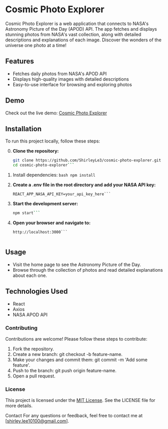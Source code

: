 # Cosmic Photo Explorer

Cosmic Photo Explorer is a web application that connects to NASA's Astronomy Picture of the Day (APOD) API. The app fetches and displays stunning photos from NASA's vast collection, along with detailed descriptions and explanations of each image. Discover the wonders of the universe one photo at a time!

## Features

- Fetches daily photos from NASA's APOD API
- Displays high-quality images with detailed descriptions
- Easy-to-use interface for browsing and exploring photos

## Demo

Check out the live demo: [Cosmic Photo Explorer](https://your-demo-url.com)


## Installation

To run this project locally, follow these steps:

0. **Clone the repository:**
    ```bash
   git clone https://github.com/ShirleyLe3/cosmic-photo-explorer.git
   cd cosmic-photo-explorer```

1. Install dependencies:
    ```bash npm install```

2. **Create a .env file in the root directory and add your NASA API key:**
    ```env
    REACT_APP_NASA_API_KEY=your_api_key_here```

3. **Start the development server:**
    ```bash
    npm start```

4. **Open your browser and navigate to:**
    ```arduino
    http://localhost:3000```


## Usage

- Visit the home page to see the Astronomy Picture of the Day.
- Browse through the collection of photos and read detailed explanations about each one.

## Technologies Used
- React
- Axios
- NASA APOD API

### Contributing
Contributions are welcome! Please follow these steps to contribute:

1. Fork the repository.
2. Create a new branch: git checkout -b feature-name.
3. Make your changes and commit them: git commit -m 'Add some feature'.
4. Push to the branch: git push origin feature-name.
5. Open a pull request.

### License
This project is licensed under the [MIT License](https://opensource.org/license/MIT). See the LICENSE file for more details.

Contact
For any questions or feedback, feel free to contact me at [shirley.lee10100@gmail.com].

